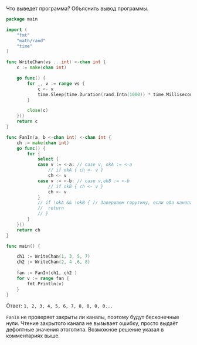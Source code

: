 Что выведет программа? Объяснить вывод программы.

```go
package main

import (
	"fmt"
	"math/rand"
	"time"
)

func WriteChan(vs ...int) <-chan int {
	c := make(chan int)

	go func() {
		for _, v := range vs {
			c <- v
			time.Sleep(time.Duration(rand.Intn(1000)) * time.Millisecond)
		}

		close(c)
	}()
	return c
}

func FanIn(a, b <-chan int) <-chan int {
	ch := make(chan int)
	go func() {
		for {
			select {
			case v := <-a: // case v, okA := <-a
				// if okA { ch <- v }
				ch <- v
			case v := <-b: // case v,okB := <-b
				// if okB { ch <- v }
				ch <- v
			}
			// if !okA && !okB { // Завершаем горутину, если оба канала закрыты.
			// 	return
			// }
		}
	}()
	return ch
}

func main() {

	ch1 := WriteChan(1, 3, 5, 7)
	ch2 := WriteChan(2, 4 ,6, 8)
	
	fan := FanIn(ch1, ch2 )
	for v := range fan {
		fmt.Println(v)
	}
}
```

Ответ:
`1, 2, 3, 4, 5, 6, 7, 8, 0, 0, 0...`

`FanIn` не проверяет закрыты ли каналы, поэтому будут бесконечные нули. Чтение закрытого канала не вызывает ошибку, просто выдаёт дефолтные значения этоготипа. Возможное решение указал в комментариях выше.

